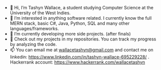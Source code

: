 - 👋 Hi, I’m Tashyn Wallace, a student studying Computer Science at the University of the West Indies.
- 👀 I’m interested in anything software related. I currently know the full MERN stack, basic C#, Java, Python, SQL and many other languages/frameworks.
- 🌱 I’m currently developing more side projects. (after finals)
- 💞️ Check out my projects in my repositories. You can track my progress by analyzing the code. 
- 📫 You can email me at wallacetashyn@gmail.com and contact me on linkedin: https://www.linkedin.com/in/tashyn-wallace-695229228/ . Hackerrank account: https://www.hackerrank.com/wallacetashyn

<!---
tashynw/tashynw is a ✨ special ✨ repository because its `README.md` (this file) appears on your GitHub profile.
You can click the Preview link to take a look at your changes.
--->

